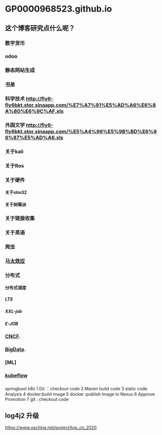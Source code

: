 # GP0000968523.github.io
## 这个博客研究点什么呢？
### 数字货币
### odoo
### 静态网站生成
### [书单](https://github.com/GP0000968523/GP0000968523.github.io/blob/main/books.md)
### 科学技术 http://fly6-fly6bkt.stor.sinaapp.com/%E7%A7%91%E5%AD%A6%E6%8A%80%E6%9C%AF.xls
### 外国文学 http://fly6-fly6bkt.stor.sinaapp.com/%E5%A4%96%E5%9B%BD%E6%96%87%E5%AD%A6.xls


### 关于kali
### 关于Ros
### 关于硬件
####  关于stm32
####  关于树莓派
###  关于链接收集
###  关于英语
###  爬虫
### [马太效应](https://wiki.mbalib.com/wiki/%E9%A9%AC%E5%A4%AA%E6%95%88%E5%BA%94)

### 分布式
#### 分布式调度
##### LTS 
##### XXL-job
##### E-JOB

### [CNCF](https://github.com/GP0000968523/GP0000968523.github.io/blob/main/CNCF.md).
### [BigData](https://github.com/GP0000968523/GP0000968523.github.io/blob/main/BigData.md).
### [ML]
### [kubeflow](https://www.kubeflow.org/)

###
springboot k8s
1.Git ：checkout code
2.Maven build code 
3 static code Analysis
4 docker:build image
5 docker :publish Image to Nexus
6 Approve Promotion
7 git : checkout code


## log4j2 升级




https://www.oschina.net/project/top_cn_2020

